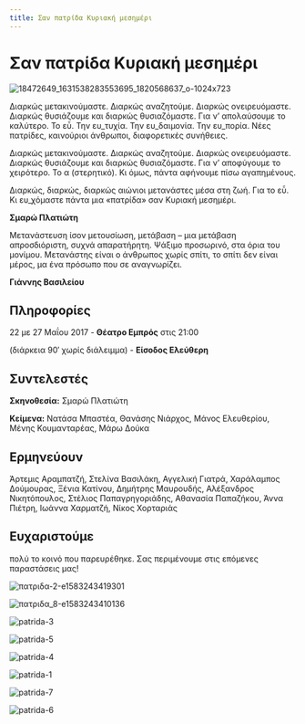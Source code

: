 ```yaml
---
title: Σαν πατρίδα Κυριακή μεσημέρι
---
```


# Σαν πατρίδα Κυριακή μεσημέρι

![18472649_1631538283553695_1820568637_o-1024x723](https://github.com/theatrikiopa/theatrikiopa.eu/assets/16403754/7b24bc34-445a-4092-8cde-09934aa10b7e)

Διαρκώς μετακινούμαστε. Διαρκώς αναζητούμε. Διαρκώς ονειρευόμαστε. Διαρκώς θυσιάζουμε και διαρκώς θυσιαζόμαστε. Για ν’ απολαύσουμε το καλύτερο. Το εὖ. Την ευ_τυχία. Την ευ_δαιμονία. Την ευ_πορία. Νέες πατρίδες, καινούριοι άνθρωποι, διαφορετικές συνήθειες.

Διαρκώς μετακινούμαστε. Διαρκώς αναζητούμε. Διαρκώς ονειρευόμαστε. Διαρκώς θυσιάζουμε και διαρκώς θυσιαζόμαστε. Για ν’ αποφύγουμε το χειρότερο. Το α (στερητικό). Κι όμως, πάντα αφήνουμε πίσω αγαπημένους.

Διαρκώς, διαρκώς, διαρκώς αιώνιοι μετανάστες μέσα στη ζωή. Για το εὖ. Κι ευ_χόμαστε πάντα μια «πατρίδα» σαν Κυριακή μεσημέρι.

**Σμαρώ Πλατιώτη**

Μετανάστευση ίσον μετουσίωση, μετάβαση – μια μετάβαση απροσδιόριστη, συχνά απαρατήρητη. Ψάξιμο προσωρινό, στα όρια του μονίμου. Μετανάστης είναι ο άνθρωπος χωρίς σπίτι, το σπίτι δεν είναι μέρος, μα ένα πρόσωπο που σε αναγνωρίζει.

**Γιάννης Βασιλείου**

## Πληροφορίες
22 με 27 Μαΐου 2017 - **Θέατρο Εμπρός** στις 21:00

(διάρκεια 90′ χωρίς διάλειμμα) - **Είσοδος Ελεύθερη**

## Συντελεστές
**Σκηνοθεσία:** Σμαρώ Πλατιώτη

**Κείμενα:** Νατάσα Μπαστέα, Θανάσης Νιάρχος, Μάνος Ελευθερίου, Μένης Κουμανταρέας, Μάρω Δούκα

## Ερμηνεύουν
Άρτεμις Αραμπατζή, Στελίνα Βασιλάκη, Αγγελική Γιατρά, Χαράλαμπος Δούμουρας, Ξένια Κατίνου, Δημήτρης Μαυρουδής, Αλέξανδρος Νικητόπουλος, Στέλιος Παπαγρηγοριάδης, Αθανασία Παπαζήκου, Άννα Πιέτρη, Ιωάννα Χαρματζή, Νίκος Χορταριάς

## Ευχαριστούμε 
πολύ το κοινό που παρευρέθηκε. Σας περιμένουμε στις επόμενες παραστάσεις μας!

![πατριδα-2-e1583243419301](https://github.com/theatrikiopa/theatrikiopa.eu/assets/16403754/f6496395-6b7f-4fef-84bd-c369b59319ad)

![πατριδα_8-e1583243410136](https://github.com/theatrikiopa/theatrikiopa.eu/assets/16403754/afd46ea7-ef6b-405d-ac0d-3ccf6a458dda)

![patrida-3](https://github.com/theatrikiopa/theatrikiopa.eu/assets/16403754/d23c82ea-07a2-4b04-9948-b69033ac6cf4)

![patrida-5](https://github.com/theatrikiopa/theatrikiopa.eu/assets/16403754/8ec01ca7-b202-4f2a-9424-1db7c7669013)

![patrida-4](https://github.com/theatrikiopa/theatrikiopa.eu/assets/16403754/32da8b5d-71c3-4796-be9a-aeda06695cb7)

![patrida-1](https://github.com/theatrikiopa/theatrikiopa.eu/assets/16403754/62d10161-440d-4bb6-8d1d-1362c16eff07)

![patrida-7](https://github.com/theatrikiopa/theatrikiopa.eu/assets/16403754/d848371f-3858-4a74-a3a1-f06d472ddc43)

![patrida-6](https://github.com/theatrikiopa/theatrikiopa.eu/assets/16403754/d00ef168-f0dd-4d57-b264-9ea02064ee93)

